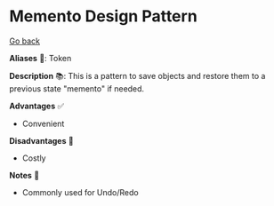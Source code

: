 # Memento Design Pattern

[Go back](../index.md#behavioral-)

<div class="row row-cols-lg-2"><div>

**Aliases** 📌: Token

**Description** 📚: This is a pattern to save objects and restore them to a previous state "memento" if needed.

</div><div>

**Advantages** ✅

* Convenient

**Disadvantages** 🚫

* Costly

**Notes** 📝

* Commonly used for Undo/Redo
</div></div>